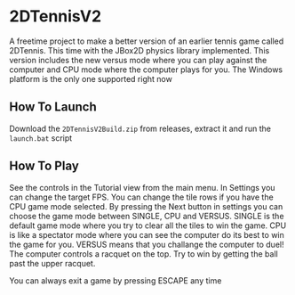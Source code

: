# 2DTennisV2

A freetime project to make a better version of an earlier tennis game called 2DTennis. This time with the JBox2D physics library implemented. This version includes the new versus mode where you can play against the computer and CPU mode where the computer plays for you.
The Windows platform is the only one supported right now

## How To Launch
Download the `2DTennisV2Build.zip` from releases, extract it and run the `launch.bat` script

## How To Play
See the controls in the Tutorial view from the main menu. In Settings you can change the target FPS. You can change the tile rows if you have the CPU game mode selected. By pressing the Next button in settings you can choose the game mode between SINGLE, CPU and VERSUS. SINGLE is the default game mode where you try to clear all the tiles to win the game. CPU is like a spectator mode where you can see the computer do its best to win the game for you. VERSUS means that you challange the computer to duel! The computer controls a racquet on the top. Try to win by getting the ball past the upper racquet.

You can always exit a game by pressing ESCAPE any time
